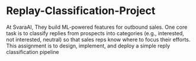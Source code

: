 # Replay-Classification-Project
At SvaraAI, They build ML-powered features for outbound sales. One core task is to classify replies from prospects into categories (e.g., interested, not interested, neutral) so that sales reps know where to focus their efforts.  This assignment is to design, implement, and deploy a simple reply classification pipeline
